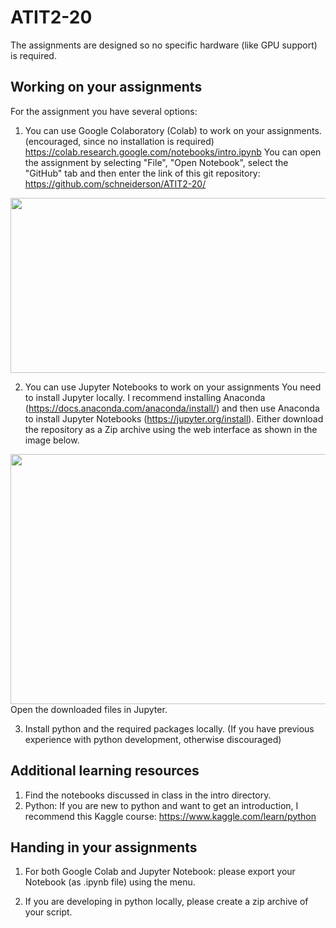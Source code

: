 # ATIT2-20

The assignments are designed so no specific hardware (like GPU support) is required.


## Working on your assignments

For the assignment you have several options:

1) You can use Google Colaboratory (Colab) to work on your assignments. (encouraged, since no installation is required)
https://colab.research.google.com/notebooks/intro.ipynb
You can open the assignment by selecting "File", "Open Notebook", select the "GitHub" tab and then enter the link of this git repository: https://github.com/schneiderson/ATIT2-20/
<img src="https://github.com/schneiderson/ATIT2-20/raw/main/readme/open-in-colab.png" width="600" height="280">


2) You can use Jupyter Notebooks to work on your assignments
You need to install Jupyter locally. 
I recommend installing Anaconda (https://docs.anaconda.com/anaconda/install/) and then use Anaconda to install Jupyter Notebooks (https://jupyter.org/install).
Either download the repository as a Zip archive using the web interface as shown in the image below.
<img src="https://github.com/schneiderson/ATIT2-20/raw/main/readme/download-github.png" width="600" height="400">
Open the downloaded files in Jupyter.

3) Install python and the required packages locally. (If you have previous experience with python development, otherwise discouraged) 


## Additional learning resources
1) Find the notebooks discussed in class in the intro directory.
2) Python: If you are new to python and want to get an introduction, I recommend this Kaggle course: https://www.kaggle.com/learn/python



## Handing in your assignments
1) For both Google Colab and Jupyter Notebook: please export your Notebook (as .ipynb file) using the menu.

2) If you are developing in python locally, please create a zip archive of your script.
